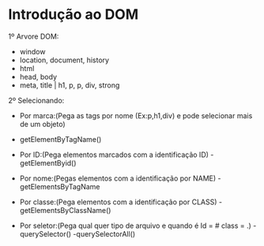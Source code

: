# Introdução ao DOM

1º Arvore DOM:

- window
- location, document, history
- html
- head, body
- meta, title   | h1, p, p, div, strong
                   

2º Selecionando:

- Por marca:(Pega as tags por nome (Ex:p,h1,div) e pode selecionar mais de um objeto)
- getElementByTagName()

- Por ID:(Pega elementos marcados com a identificação ID)
-getElementByid()

- Por nome:(Pegas elementos com a identificação por NAME)
-getElementsByTagName

- Por classe:(Pega elementos com a identificação por CLASS)
-getElementsByClassName()

- Por seletor:(Pega qual quer tipo de arquivo e quando é Id = # class = .)
-querySelector()
-querySelectorAll()
